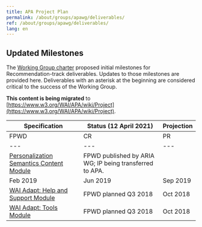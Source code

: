 ```yaml
---
title: APA Project Plan
permalink: /about/groups/apawg/deliverables/
ref: /about/groups/apawg/deliverables/
lang: en
---
```


## Updated Milestones

The [Working Group charter](https://www.w3.org/2015/10/apa-charter.html#milestones) proposed initial milestones for Recommendation-track deliverables. Updates to those milestones are provided here. Deliverables with an asterisk at the beginning are considered critical to the success of the Working Group.

**This content is being migrated** to [https://www.w3.org/WAI/APA/wiki/Project](https://www.w3.org/WAI/APA/wiki/Project).

| Specification | Status (12 April 2021) | Projection |
| --- | --- | --- |
| FPWD | CR | PR | Rec |
| --- | --- | --- | --- |
| [Personalization Semantics Content Module](https://w3c.github.io/adapt/content/) | FPWD published by ARIA WG; IP being transferred to APA. |   
 | Feb 2019 | Jun 2019 | Sep 2019 |
| [WAI Adapt: Help and Support Module](https://w3c.github.io/adapt/help/) | FPWD planned Q3 2018 | Oct 2018 | Nov 2019 | Apr 2020 | Dec 2020 |
| [WAI Adapt: Tools Module](https://w3c.github.io/adapt/tools/) | FPWD planned Q3 2018 | Oct 2018 | Nov 2020 | Apr 2021 | Dec 2021 |